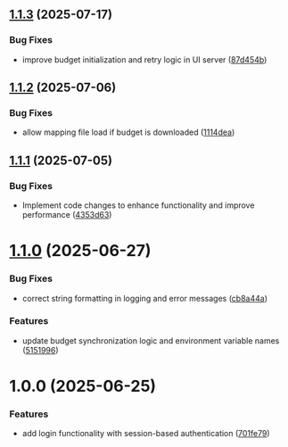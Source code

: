 ## [1.1.3](https://github.com/rjlee/actual-landg-pension/compare/v1.1.2...v1.1.3) (2025-07-17)


### Bug Fixes

* improve budget initialization and retry logic in UI server ([87d454b](https://github.com/rjlee/actual-landg-pension/commit/87d454bc11305772bfdaf92a24b3f61bb3e8c889))

## [1.1.2](https://github.com/rjlee/actual-landg-pension/compare/v1.1.1...v1.1.2) (2025-07-06)


### Bug Fixes

* allow mapping file load if budget is downloaded ([1114dea](https://github.com/rjlee/actual-landg-pension/commit/1114dea2c32a13eb7b8c2b22ca03e16c4f662538))

## [1.1.1](https://github.com/rjlee/actual-landg-pension/compare/v1.1.0...v1.1.1) (2025-07-05)


### Bug Fixes

* Implement code changes to enhance functionality and improve performance ([4353d63](https://github.com/rjlee/actual-landg-pension/commit/4353d6354bc4d1ad417f2d7042093a73625e15d4))

# [1.1.0](https://github.com/rjlee/actual-landg-pension/compare/v1.0.0...v1.1.0) (2025-06-27)


### Bug Fixes

* correct string formatting in logging and error messages ([cb8a44a](https://github.com/rjlee/actual-landg-pension/commit/cb8a44a5cf8ae070c4400d98278dc120e22c82e4))


### Features

* update budget synchronization logic and environment variable names ([5151996](https://github.com/rjlee/actual-landg-pension/commit/5151996dc5218819a99eb6a5c80a09b09d3a2e1b))

# 1.0.0 (2025-06-25)


### Features

* add login functionality with session-based authentication ([701fe79](https://github.com/rjlee/actual-landg-pension/commit/701fe79b9f25400a9df1d84951e4c5cfba0ef0c1))
